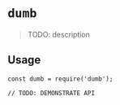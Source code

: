 # `dumb`

> TODO: description

## Usage

```
const dumb = require('dumb');

// TODO: DEMONSTRATE API
```
